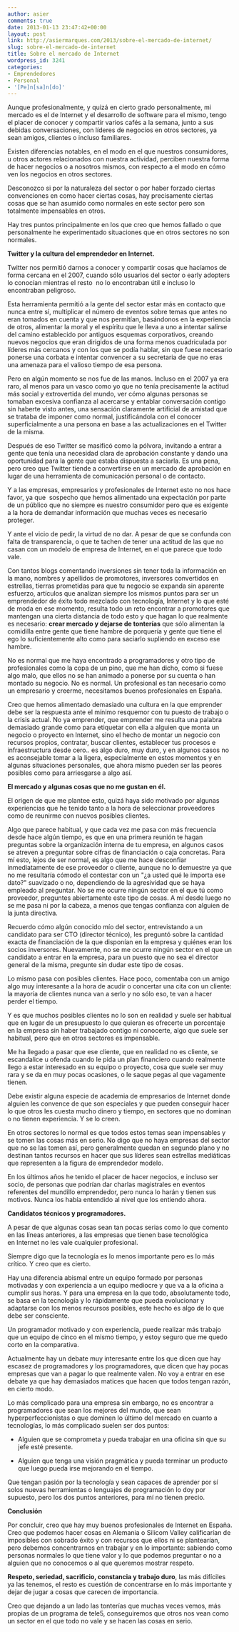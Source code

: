 ```yaml
---
author: asier
comments: true
date: 2013-01-13 23:47:42+00:00
layout: post
link: http://asiermarques.com/2013/sobre-el-mercado-de-internet/
slug: sobre-el-mercado-de-internet
title: Sobre el mercado de Internet
wordpress_id: 3241
categories:
- Emprendedores
- Personal
- '[Pe]n[sa]n[do]'
---
```


Aunque profesionalmente, y quizá en cierto grado personalmente, mi mercado es el de Internet y el desarrollo de software para el mismo, tengo el placer de conocer y compartir varios cafés a la semana, junto a sus debidas conversaciones, con líderes de negocios en otros sectores, ya sean amigos, clientes o incluso familiares.

Existen diferencias notables, en el modo en el que nuestros consumidores, u otros actores relacionados con nuestra actividad, perciben nuestra forma de hacer negocios o a nosotros mismos, con respecto a el modo en cómo ven los negocios en otros sectores.

Desconozco si por la naturaleza del sector o por haber forzado ciertas convenciones en como hacer ciertas cosas, hay precisamente ciertas cosas que se han asumido como normales en este sector pero son totalmente impensables en otros.

Hay tres puntos principalmente en los que creo que hemos fallado o que personalmente he experimentado situaciones que en otros sectores no son normales.

**Twitter y la cultura del emprendedor en Internet.**

Twitter nos permitió darnos a conocer y compartir cosas que hacíamos de forma cercana en el 2007, cuando sólo usuarios del sector o early adopters lo conocían mientras el resto  no lo encontraban útil e incluso lo encontraban peligroso.

Esta herramienta permitió a la gente del sector estar más en contacto que nunca entre sí, multiplicar el número de eventos sobre temas que antes no eran tomados en cuenta y que nos permitían, basándonos en la experiencia de otros, alimentar la moral y el espíritu que le lleva a uno a intentar salirse del camino establecido por antiguos esquemas corporativos, creando nuevos negocios que eran dirigidos de una forma menos cuadriculada por líderes más cercanos y con los que se podía hablar, sin que fuese necesario ponerse una corbata e intentar convencer a su secretaria de que no eras una amenaza para el valioso tiempo de esa persona.

Pero en algún momento se nos fue de las manos. Incluso en el 2007 ya era raro, al menos para un vasco como yo que no tenía precisamente la actitud más social y extrovertida del mundo, ver cómo algunas personas se tomaban excesiva confianza al acercarse y entablar conversación contigo sin haberte visto antes, una sensación claramente artificial de amistad que se trataba de imponer como normal, justificándola con el conocer superficialmente a una persona en base a las actualizaciones en el Twitter de la misma.

Después de eso Twitter se masificó como la pólvora, invitando a entrar a gente que tenía una necesidad clara de aprobación constante y dando una oportunidad para la gente que estaba dispuesta a saciarla. Es una pena, pero creo que Twitter tiende a convertirse en un mercado de aprobación en lugar de una herramienta de comunicación personal o de contacto.

Y a las empresas, empresarios y profesionales de Internet esto no nos hace favor, ya que  sospecho que hemos alimentado una expectación por parte de un público que no siempre es nuestro consumidor pero que es exigente a la hora de demandar información que muchas veces es necesario proteger.

Y ante el vicio de pedir, la virtud de no dar. A pesar de que se confunda con falta de transparencia, o que te tachen de tener una actitud de las que no casan con un modelo de empresa de Internet, en el que parece que todo vale.

Con tantos blogs comentando inversiones sin tener toda la información en la mano, nombres y apellidos de promotores, inversores convertidos en estrellas, tierras prometidas para que tu negocio se expanda sin aparente esfuerzo, artículos que analizan siempre los mismos puntos para ser un emprendedor de éxito todo mezclado con tecnología, Internet y lo que esté de moda en ese momento, resulta todo un reto encontrar a promotores que mantengan una cierta distancia de todo esto y que hagan lo que realmente es necesario: **crear mercado y dejarse de tonterías** que sólo alimentan la comidilla entre gente que tiene hambre de porquería y gente que tiene el ego lo suficientemente alto como para saciarlo supliendo en exceso ese hambre.

No es normal que me haya encontrado a programadores y otro tipo de profesionales como la copa de un pino, que me han dicho, como si fuese algo malo, que ellos no se han animado a ponerse por su cuenta o han montado su negocio. No es normal. Un profesional es tan necesario como un empresario y creerme, necesitamos buenos profesionales en España.

Creo que hemos alimentado demasiado una cultura en la que emprender debe ser la respuesta ante el mínimo resquemor con tu puesto de trabajo o la crisis actual. No ya emprender, que emprender me resulta una palabra demasiado grande como para etiquetar con ella a alguien que monta un negocio o proyecto en Internet, sino el hecho de montar un negocio con recursos propios, contratar, buscar clientes, establecer tus procesos e infraestructura desde cero.. es algo duro, muy duro, y en algunos casos no es aconsejable tomar a la ligera, especialmente en estos momentos y en algunas situaciones personales, que ahora mismo pueden ser las peores posibles como para arriesgarse a algo así.

**El mercado y algunas cosas que no me gustan en él.**

El origen de que me plantee esto, quizá haya sido motivado por algunas experiencias que he tenido tanto a la hora de seleccionar proveedores como de reunirme con nuevos posibles clientes.

Algo que parece habitual, y que cada vez me pasa con más frecuencia desde hace algún tiempo, es que en una primera reunión te hagan preguntas sobre la organización interna de tu empresa, en algunos casos se atreven a preguntar sobre cifras de financiación o caja concretas. Para mí esto, lejos de ser normal, es algo que me hace desconfiar inmediatamente de ese proveedor o cliente, aunque no lo demuestre ya que no me resultaría cómodo el contestar con un "¿a usted qué le importa ese dato?" suavizado o no, dependiendo de la agresividad que se haya empleado al preguntar. No se me ocurre ningún sector en el que tú como proveedor, preguntes abiertamente este tipo de cosas. A mí desde luego no se me pasa ni por la cabeza, a menos que tengas confianza con alguien de la junta directiva.

Recuerdo cómo algún conocido mío del sector, entrevistando a un candidato para ser CTO (director técnico), les preguntó sobre la cantidad exacta de financiación de la que disponían en la empresa y quiénes eran los socios inversores. Nuevamente, no se me ocurre ningún sector en el que un candidato a entrar en la empresa, para un puesto que no sea el director general de la misma, pregunte sin dudar este tipo de cosas.

Lo mismo pasa con posibles clientes. Hace poco, comentaba con un amigo algo muy interesante a la hora de acudir o concertar una cita con un cliente: la mayoría de clientes nunca van a serlo y no sólo eso, te van a hacer perder el tiempo.

Y es que muchos posibles clientes no lo son en realidad y suele ser habitual que en lugar de un presupuesto lo que quieran es ofrecerte un porcentaje en la empresa sin haber trabajado contigo ni conocerte, algo que suele ser habitual, pero que en otros sectores es impensable.

Me ha llegado a pasar que ese cliente, que en realidad no es cliente, se escandalice u ofenda cuando le pida un plan financiero cuando realmente llego a estar interesado en su equipo o proyecto, cosa que suele ser muy rara y se da en muy pocas ocasiones, o le saque pegas al que vagamente tienen.

Debe existir alguna especie de academia de empresarios de Internet donde alguien les convence de que son especiales y que pueden conseguir hacer lo que otros les cuesta mucho dinero y tiempo, en sectores que no dominan o no tienen experiencia. Y se lo creen.

En otros sectores lo normal es que todos estos temas sean impensables y se tomen las cosas más en serio. No digo que no haya empresas del sector que no se las tomen así, pero generalmente quedan en segundo plano y no destinan tantos recursos en hacer que sus líderes sean estrellas mediáticas que representen a la figura de emprendedor modelo.

En los últimos años he tenido el placer de hacer negocios, e incluso ser socio, de personas que podrían dar charlas magistrales en eventos referentes del mundillo emprendedor, pero nunca lo harán y tienen sus motivos. Nunca los había entendido al nivel que los entiendo ahora.

**Candidatos técnicos y programadores.**

A pesar de que algunas cosas sean tan pocas serias como lo que comento en las líneas anteriores, a las empresas que tienen base tecnológica en Internet no les vale cualquier profesional.

Siempre digo que la tecnología es lo menos importante pero es lo más crítico. Y creo que es cierto.

Hay una diferencia abismal entre un equipo formado por personas motivadas y con experiencia a un equipo mediocre y que va a la oficina a cumplir sus horas. Y para una empresa en la que todo, absolutamente todo, se basa en la tecnología y lo rápidamente que pueda evolucionar y adaptarse con los menos recursos posibles, este hecho es algo de lo que debe ser consciente.

Un programador motivado y con experiencia, puede realizar más trabajo que un equipo de cinco en el mismo tiempo, y estoy seguro que me quedo corto en la comparativa.

Actualmente hay un debate muy interesante entre los que dicen que hay escasez de programadores y los programadores, que dicen que hay pocas empresas que van a pagar lo que realmente valen. No voy a entrar en ese debate ya que hay demasiados matices que hacen que todos tengan razón, en cierto modo.

Lo más complicado para una empresa sin embargo, no es encontrar a programadores que sean los mejores del mundo, que sean hyperperfeccionistas o que dominen lo último del mercado en cuanto a tecnologías, lo más complicado suelen ser dos puntos:



	
  * Alguien que se comprometa y pueda trabajar en una oficina sin que su jefe esté presente.

	
  * Alguien que tenga una visión pragmática y pueda terminar un producto que luego pueda irse mejorando en el tiempo.


Que tengan pasión por la tecnología y sean capaces de aprender por sí solos nuevas herramientas o lenguajes de programación lo doy por supuesto, pero los dos puntos anteriores, para mí no tienen precio.

**Conclusión**

Por concluir, creo que hay muy buenos profesionales de Internet en España. Creo que podemos hacer cosas en Alemania o Silicom Valley calificarían de imposibles con sobrado éxito y con recursos que ellos ni se plantearían, pero debemos concentrarnos en trabajar y en lo importante: sabiendo como personas normales lo que tiene valor y lo que podemos preguntar o no a alguien que no conocemos o al que queremos mostrar respeto.

**Respeto, seriedad, sacrificio, constancia y trabajo duro**, las más difíciles ya las tenemos, el resto es cuestión de concentrarse en lo más importante y dejar de jugar a cosas que carecen de importancia.

Creo que dejando a un lado las tonterías que muchas veces vemos, más propias de un programa de tele5, conseguiremos que otros nos vean como un sector en el que todo no vale y se hacen las cosas en serio.
